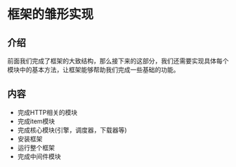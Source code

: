 # 框架的雏形实现
## 介绍
前面我们完成了框架的大致结构，那么接下来的这部分，我们还需要实现具体每个模块中的基本方法，让框架能够帮助我们完成一些基础的功能。

## 内容
- 完成HTTP相关的模块
- 完成item模块
- 完成核心模块(引擎，调度器，下载器等)
- 安装框架
- 运行整个框架
- 完成中间件模块
